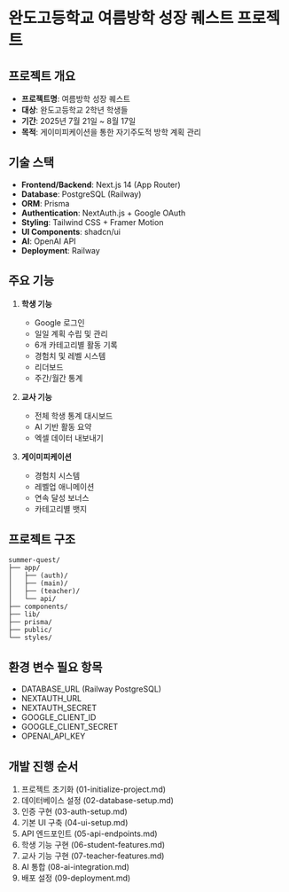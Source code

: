 # 완도고등학교 여름방학 성장 퀘스트 프로젝트

## 프로젝트 개요
- **프로젝트명**: 여름방학 성장 퀘스트
- **대상**: 완도고등학교 2학년 학생들
- **기간**: 2025년 7월 21일 ~ 8월 17일
- **목적**: 게이미피케이션을 통한 자기주도적 방학 계획 관리

## 기술 스택
- **Frontend/Backend**: Next.js 14 (App Router)
- **Database**: PostgreSQL (Railway)
- **ORM**: Prisma
- **Authentication**: NextAuth.js + Google OAuth
- **Styling**: Tailwind CSS + Framer Motion
- **UI Components**: shadcn/ui
- **AI**: OpenAI API
- **Deployment**: Railway

## 주요 기능
1. **학생 기능**
   - Google 로그인
   - 일일 계획 수립 및 관리
   - 6개 카테고리별 활동 기록
   - 경험치 및 레벨 시스템
   - 리더보드
   - 주간/월간 통계

2. **교사 기능**
   - 전체 학생 통계 대시보드
   - AI 기반 활동 요약
   - 엑셀 데이터 내보내기

3. **게이미피케이션**
   - 경험치 시스템
   - 레벨업 애니메이션
   - 연속 달성 보너스
   - 카테고리별 뱃지

## 프로젝트 구조
```
summer-quest/
├── app/
│   ├── (auth)/
│   ├── (main)/
│   ├── (teacher)/
│   └── api/
├── components/
├── lib/
├── prisma/
├── public/
└── styles/
```

## 환경 변수 필요 항목
- DATABASE_URL (Railway PostgreSQL)
- NEXTAUTH_URL
- NEXTAUTH_SECRET
- GOOGLE_CLIENT_ID
- GOOGLE_CLIENT_SECRET
- OPENAI_API_KEY

## 개발 진행 순서
1. 프로젝트 초기화 (01-initialize-project.md)
2. 데이터베이스 설정 (02-database-setup.md)
3. 인증 구현 (03-auth-setup.md)
4. 기본 UI 구축 (04-ui-setup.md)
5. API 엔드포인트 (05-api-endpoints.md)
6. 학생 기능 구현 (06-student-features.md)
7. 교사 기능 구현 (07-teacher-features.md)
8. AI 통합 (08-ai-integration.md)
9. 배포 설정 (09-deployment.md)